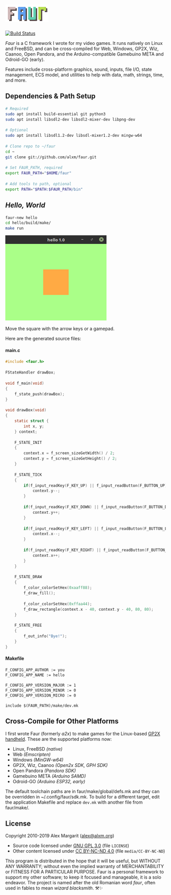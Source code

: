 # ![Faur](./media/faur.png "Faur")

[![Build Status](https://travis-ci.org/alxm/faur.svg?branch=master)](https://travis-ci.org/alxm/faur)

*Faur* is a C framework I wrote for my video games. It runs natively on Linux and FreeBSD, and can be cross-compiled for Web, Windows, GP2X, Wiz, Caanoo, Open Pandora, and the Arduino-compatible Gamebuino META and Odroid-GO (early).

Features include cross-platform graphics, sound, inputs, file I/O, state management, ECS model, and utilities to help with data, math, strings, time, and more.

## Dependencies & Path Setup

```sh
# Required
sudo apt install build-essential git python3
sudo apt install libsdl2-dev libsdl2-mixer-dev libpng-dev

# Optional
sudo apt install libsdl1.2-dev libsdl-mixer1.2-dev mingw-w64

# Clone repo to ~/faur
cd ~
git clone git://github.com/alxm/faur.git

# Set FAUR_PATH, required
export FAUR_PATH="$HOME/faur"

# Add tools to path, optional
export PATH="$PATH:$FAUR_PATH/bin"
```

## *Hello, World*

```sh
faur-new hello
cd hello/build/make/
make run
```

![Hello, World screenshot](./media/hello.gif "Hello, World screenshot")

Move the square with the arrow keys or a gamepad.

Here are the generated source files:

#### main.c

```c
#include <faur.h>

FStateHandler drawBox;

void f_main(void)
{
    f_state_push(drawBox);
}

void drawBox(void)
{
    static struct {
        int x, y;
    } context;

    F_STATE_INIT
    {
        context.x = f_screen_sizeGetWidth() / 2;
        context.y = f_screen_sizeGetHeight() / 2;
    }

    F_STATE_TICK
    {
        if(f_input_readKey(F_KEY_UP) || f_input_readButton(F_BUTTON_UP)) {
            context.y--;
        }

        if(f_input_readKey(F_KEY_DOWN) || f_input_readButton(F_BUTTON_DOWN)) {
            context.y++;
        }

        if(f_input_readKey(F_KEY_LEFT) || f_input_readButton(F_BUTTON_LEFT)) {
            context.x--;
        }

        if(f_input_readKey(F_KEY_RIGHT) || f_input_readButton(F_BUTTON_RIGHT)) {
            context.x++;
        }
    }

    F_STATE_DRAW
    {
        f_color_colorSetHex(0xaaff88);
        f_draw_fill();

        f_color_colorSetHex(0xffaa44);
        f_draw_rectangle(context.x - 40, context.y - 40, 80, 80);
    }

    F_STATE_FREE
    {
        f_out_info("Bye!");
    }
}
```

#### Makefile

```make
F_CONFIG_APP_AUTHOR := you
F_CONFIG_APP_NAME := hello

F_CONFIG_APP_VERSION_MAJOR := 1
F_CONFIG_APP_VERSION_MINOR := 0
F_CONFIG_APP_VERSION_MICRO := 0

include $(FAUR_PATH)/make/dev.mk
```

## Cross-Compile for Other Platforms

I first wrote Faur (formerly *a2x*) to make games for the Linux-based [GP2X handheld](https://www.alxm.org/games/gamepark.html). These are the supported platforms now:

* Linux, FreeBSD *(native)*
* Web *(Emscripten)*
* Windows *(MinGW-w64)*
* GP2X, Wiz, Caanoo *(Open2x SDK, GPH SDK)*
* Open Pandora *(Pandora SDK)*
* Gamebuino META *(Arduino SAMD)*
* Odroid-GO *(Arduino ESP32, early)*

The default toolchain paths are in faur/make/global/defs.mk and they can be overridden in ~/.config/faur/sdk.mk. To build for a different target, edit the application Makefile and replace `dev.mk` with another file from faur/make/.

## License

Copyright 2010-2019 Alex Margarit (alex@alxm.org)

* Source code licensed under [GNU GPL 3.0](https://www.gnu.org/licenses/gpl.html) (file `LICENSE`)
* Other content licensed under [CC BY-NC-ND 4.0](https://creativecommons.org/licenses/by-nc-nd/4.0/) (file `media/CC-BY-NC-ND`)

This program is distributed in the hope that it will be useful, but WITHOUT ANY WARRANTY; without even the implied warranty of MERCHANTABILITY or FITNESS FOR A PARTICULAR PURPOSE. Faur is a personal framework to support my other software; to keep it focused and manageable, it is a solo endeavor. The project is named after the old Romanian word *faur*, often used in fables to mean *wizard blacksmith*. ⚒️✨
